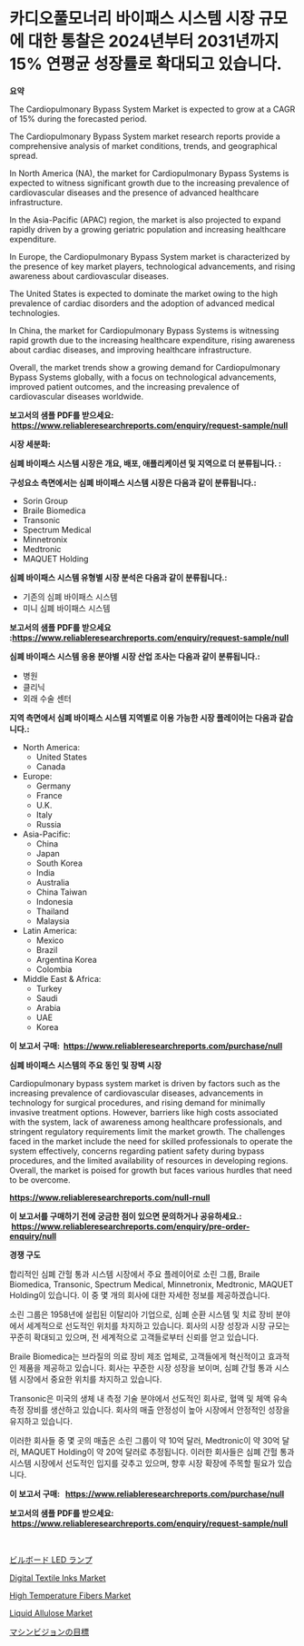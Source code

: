 <p><h1>카디오풀모너리 바이패스 시스템 시장 규모에 대한 통찰은 2024년부터 2031년까지 15% 연평균 성장률로 확대되고 있습니다.</h1></p><p><strong>요약</strong></p>
<p><p>The  Cardiopulmonary Bypass System Market is expected to grow at a CAGR of 15% during the forecasted period. </p><p>The Cardiopulmonary Bypass System market research reports provide a comprehensive analysis of market conditions, trends, and geographical spread. </p><p>In North America (NA), the market for Cardiopulmonary Bypass Systems is expected to witness significant growth due to the increasing prevalence of cardiovascular diseases and the presence of advanced healthcare infrastructure. </p><p>In the Asia-Pacific (APAC) region, the market is also projected to expand rapidly driven by a growing geriatric population and increasing healthcare expenditure. </p><p>In Europe, the Cardiopulmonary Bypass System market is characterized by the presence of key market players, technological advancements, and rising awareness about cardiovascular diseases. </p><p>The United States is expected to dominate the market owing to the high prevalence of cardiac disorders and the adoption of advanced medical technologies. </p><p>In China, the market for Cardiopulmonary Bypass Systems is witnessing rapid growth due to the increasing healthcare expenditure, rising awareness about cardiac diseases, and improving healthcare infrastructure. </p><p>Overall, the market trends show a growing demand for Cardiopulmonary Bypass Systems globally, with a focus on technological advancements, improved patient outcomes, and the increasing prevalence of cardiovascular diseases worldwide.</p></p>
<p><strong>보고서의 샘플 PDF를 받으세요: &nbsp;<a href="https://www.reliableresearchreports.com/enquiry/request-sample/null">https://www.reliableresearchreports.com/enquiry/request-sample/null</a></strong></p>
<p><strong>시장 세분화:</strong></p>
<p><strong> 심폐 바이패스 시스템 시장은 개요, 배포, 애플리케이션 및 지역으로 더 분류됩니다. :</strong></p>
<p><strong>구성요소 측면에서는 심폐 바이패스 시스템 시장은 다음과 같이 분류됩니다.:</strong></p>
<p><ul><li>Sorin Group</li><li>Braile Biomedica</li><li>Transonic</li><li>Spectrum Medical</li><li>Minnetronix</li><li>Medtronic</li><li>MAQUET Holding</li></ul></p>
<p><strong> 심폐 바이패스 시스템 유형별 시장 분석은 다음과 같이 분류됩니다.:</strong></p>
<p><ul><li>기존의 심폐 바이패스 시스템</li><li>미니 심폐 바이패스 시스템</li></ul></p>
<p><strong>보고서의 샘플 PDF를 받으세요 :<a href="https://www.reliableresearchreports.com/enquiry/request-sample/null">https://www.reliableresearchreports.com/enquiry/request-sample/null</a></strong></p>
<p><strong> 심폐 바이패스 시스템 응용 분야별 시장 산업 조사는 다음과 같이 분류됩니다.:</strong></p>
<p><ul><li>병원</li><li>클리닉</li><li>외래 수술 센터</li></ul></p>
<p><strong>지역 측면에서 심폐 바이패스 시스템 지역별로 이용 가능한 시장 플레이어는 다음과 같습니다.:</strong></p>
<p><ul>
    <li>
        North America:
        <ul>
            <li>United States</li>
            <li>Canada</li>
        </ul>
    </li>
    <li>
        Europe:
        <ul>
            <li>Germany</li>
            <li>France</li>
            <li>U.K.</li>
            <li>Italy</li>
            <li>Russia</li>
        </ul>
    </li>
    <li>
        Asia-Pacific:
        <ul>
            <li>China</li>
            <li>Japan</li>
            <li>South Korea</li>
            <li>India</li>
            <li>Australia</li>
            <li>China Taiwan</li>
            <li>Indonesia</li>
            <li>Thailand</li>
            <li>Malaysia</li>
        </ul>
    </li>
    <li>
        Latin America:
        <ul>
            <li>Mexico</li>
            <li>Brazil</li>
            <li>Argentina Korea</li>
            <li>Colombia</li>
        </ul>
    </li>
    <li>
        Middle East & Africa:
        <ul>
            <li>Turkey</li>
            <li>Saudi</li>
            <li>Arabia</li>
            <li>UAE</li>
            <li>Korea</li>
        </ul>
    </li>
    </ul></p>
<p><strong>이 보고서 구매: &nbsp;<a href="https://www.reliableresearchreports.com/purchase/null">https://www.reliableresearchreports.com/purchase/null</a></strong></p>
<p><strong>심폐 바이패스 시스템의 주요 동인 및 장벽 시장</strong></p>
<p><p>Cardiopulmonary bypass system market is driven by factors such as the increasing prevalence of cardiovascular diseases, advancements in technology for surgical procedures, and rising demand for minimally invasive treatment options. However, barriers like high costs associated with the system, lack of awareness among healthcare professionals, and stringent regulatory requirements limit the market growth. The challenges faced in the market include the need for skilled professionals to operate the system effectively, concerns regarding patient safety during bypass procedures, and the limited availability of resources in developing regions. Overall, the market is poised for growth but faces various hurdles that need to be overcome.</p></p>
<p><strong><a href="https://www.reliableresearchreports.com/null-rnull">https://www.reliableresearchreports.com/null-rnull</a></strong></p>
<p><strong>이 보고서를 구매하기 전에 궁금한 점이 있으면 문의하거나 공유하세요.: &nbsp;<a href="https://www.reliableresearchreports.com/enquiry/pre-order-enquiry/null">https://www.reliableresearchreports.com/enquiry/pre-order-enquiry/null</a></strong></p>
<p><strong>경쟁 구도</strong></p>
<p><p>합리적인 심폐 간헐 통과 시스템 시장에서 주요 플레이어로 소린 그룹, Braile Biomedica, Transonic, Spectrum Medical, Minnetronix, Medtronic, MAQUET Holding이 있습니다. 이 중 몇 개의 회사에 대한 자세한 정보를 제공하겠습니다.</p><p>소린 그룹은 1958년에 설립된 이탈리아 기업으로, 심폐 순환 시스템 및 치료 장비 분야에서 세계적으로 선도적인 위치를 차지하고 있습니다. 회사의 시장 성장과 시장 규모는 꾸준히 확대되고 있으며, 전 세계적으로 고객들로부터 신뢰를 얻고 있습니다.</p><p>Braile Biomedica는 브라질의 의료 장비 제조 업체로, 고객들에게 혁신적이고 효과적인 제품을 제공하고 있습니다. 회사는 꾸준한 시장 성장을 보이며, 심폐 간헐 통과 시스템 시장에서 중요한 위치를 차지하고 있습니다.</p><p>Transonic은 미국의 생체 내 측정 기술 분야에서 선도적인 회사로, 혈액 및 체액 유속 측정 장비를 생산하고 있습니다. 회사의 매출 안정성이 높아 시장에서 안정적인 성장을 유지하고 있습니다.</p><p>이러한 회사들 중 몇 곳의 매출은 소린 그룹이 약 10억 달러, Medtronic이 약 30억 달러, MAQUET Holding이 약 20억 달러로 추정됩니다. 이러한 회사들은 심폐 간헐 통과 시스템 시장에서 선도적인 입지를 갖추고 있으며, 향후 시장 확장에 주목할 필요가 있습니다.</p></p>
<p><strong>이 보고서 구매: &nbsp; <a href="https://www.reliableresearchreports.com/purchase/null">https://www.reliableresearchreports.com/purchase/null</a></strong></p>
<p><strong>보고서의 샘플 PDF를 받으세요: &nbsp;<a href="https://www.reliableresearchreports.com/enquiry/request-sample/null">https://www.reliableresearchreports.com/enquiry/request-sample/null</a></strong><strong></strong></p>
<p>&nbsp;</p>
<p><p><a href="https://github.com/qwpelcjko9242629/Market-Research-Report-List-2/blob/main/7812816123480.md">ビルボード LED ランプ</a></p><p><a href="https://github.com/lubmix/Market-Research-Report-List-3/blob/main/digital-textile-inks-market.md">Digital Textile Inks Market</a></p><p><a href="https://github.com/joannagoyvaerts/Market-Research-Report-List-3/blob/main/high-temperature-fibers-market.md">High Temperature Fibers Market</a></p><p><a href="https://issuu.com/reportprime-2/docs/liquid-allulose-market-size-2030.pptx">Liquid Allulose Market</a></p><p><a href="https://github.com/lrlmopnhwd79300/Market-Research-Report-List-2/blob/main/6187868122901.md">マシンビジョンの目標</a></p></p>